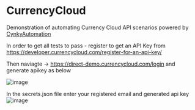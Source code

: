# CurrencyCloud

Demonstration of automating Currency Cloud API scenarios powered by [CynkyAutomation](https://github.com/DeLaphante/CynkyAutomation)

In order to get all tests to pass - register to get an API Key from https://developer.currencycloud.com/register-for-an-api-key/

Then naviagte  ->  https://direct-demo.currencycloud.com/login and generate apikey as below

![image](https://github.com/DeLaphante/CurrencyCloud/assets/6398105/90fffc1c-f4d6-4265-af5d-d7202037829b)


In the secrets.json file enter your registered email and generated api key
![image](https://github.com/DeLaphante/CurrencyCloud/assets/6398105/17c8385e-ae49-4a9b-aec0-c4ebafe5597f)


